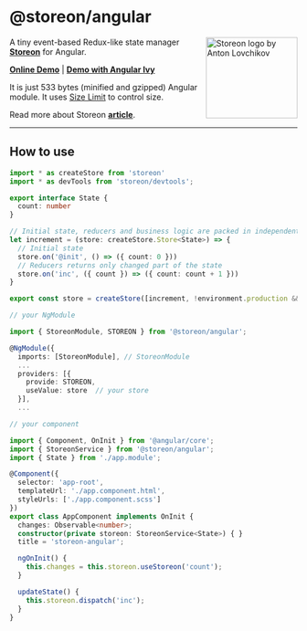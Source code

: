 # @storeon/angular

<img src="https://storeon.github.io/storeon/logo.svg" align="right"
     alt="Storeon logo by Anton Lovchikov" width="160" height="142">

A tiny event-based Redux-like state manager **[Storeon]** for Angular.

**[Online Demo]** | **[Demo with Angular Ivy]**

It is just 533 bytes (minified and gzipped) Angular module. It uses [Size Limit] to control size.

Read more about Storeon **[article]**.

---------------------
[Storeon]: https://github.com/storeon/storeon
[article]: https://evilmartians.com/chronicles/storeon-redux-in-173-bytes
[Online Demo]: https://stackblitz.com/edit/angular-storeon
[Demo with Angular Ivy]:https://github.com/irustm/storeon-angular-ivy
[Size Limit]: https://github.com/ai/size-limit

## How to use

```typescript
import * as createStore from 'storeon'
import * as devTools from 'storeon/devtools';

export interface State {
  count: number
}

// Initial state, reducers and business logic are packed in independent modules
let increment = (store: createStore.Store<State>) => {
  // Initial state
  store.on('@init', () => ({ count: 0 }))
  // Reducers returns only changed part of the state
  store.on('inc', ({ count }) => ({ count: count + 1 }))
}

export const store = createStore([increment, !environment.production && devTools])

// your NgModule

import { StoreonModule, STOREON } from '@storeon/angular';

@NgModule({
  imports: [StoreonModule], // StoreonModule
  ...
  providers: [{
    provide: STOREON,
    useValue: store  // your store
  }],
  ...
```


```typescript
// your component

import { Component, OnInit } from '@angular/core';
import { StoreonService } from '@storeon/angular';
import { State } from './app.module';

@Component({
  selector: 'app-root',
  templateUrl: './app.component.html',
  styleUrls: ['./app.component.scss']
})
export class AppComponent implements OnInit {
  changes: Observable<number>;
  constructor(private storeon: StoreonService<State>) { }
  title = 'storeon-angular';

  ngOnInit() {
    this.changes = this.storeon.useStoreon('count');
  }

  updateState() {
    this.storeon.dispatch('inc');
  }
}

```
